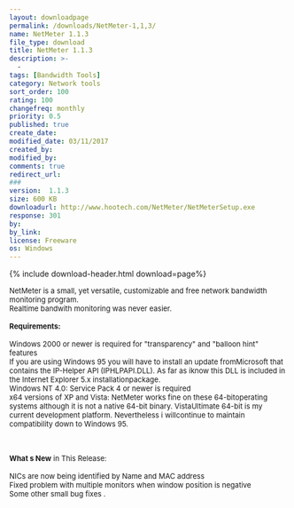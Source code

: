 ```yaml
---
layout: downloadpage
permalink: /downloads/NetMeter-1,1,3/
name: NetMeter 1.1.3
file_type: download
title: NetMeter 1.1.3
description: >-
  -
tags: [Bandwidth Tools]
category: Network tools
sort_order: 100
rating: 100
changefreq: monthly
priority: 0.5
published: true
create_date: 
modified_date: 03/11/2017
created_by: 
modified_by: 
comments: true
redirect_url: 
### 
version:  1.1.3
size: 600 KB
downloadurl: http://www.hootech.com/NetMeter/NetMeterSetup.exe
response: 301
by: 
by_link: 
license: Freeware
os: Windows
---
```


{% include download-header.html download=page%}

<p style="fix-download-text !important">
<p><font size="2"><p>NetMeter is a small, yet versatile, customizable and free network bandwidth monitoring program.<br />
Realtime bandwith monitoring was never easier.<br />
<br />
<span><strong>Requirements:</strong></span><br />
<br />
Windows 2000 or newer is required for "transparency" and "balloon hint" features<br />
If you are using Windows 95 you will have to install an update fromMicrosoft that contains the IP-Helper API (IPHLPAPI.DLL). As far as iknow this DLL is included in the Internet Explorer 5.x installationpackage.<br />
Windows NT 4.0: Service Pack 4 or newer is required<br />
x64 versions of XP and Vista: NetMeter works fine on these 64-bitoperating systems although it is not a native 64-bit binary. VistaUltimate 64-bit is my current development platform. Nevertheless i willcontinue to maintain compatibility down to Windows 95.<br />
</p>
<div class="celltext_big"><br />
<br />
<strong>What s New</strong> in This Release:<br />
<br />
NICs are now being identified by Name and MAC address <br />
Fixed problem with multiple monitors when window position is negative <br />
Some other small bug fixes .</div></p></p>
